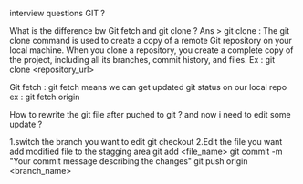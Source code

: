 interview questions GIT ?

What is the difference bw Git fetch and git clone ?
Ans > 
git clone : The git clone command is used to create a copy of a remote Git repository on your local machine. When you clone a repository, you create a complete copy of the project, including all its branches, commit history, and files.
Ex : git clone <repository_url>

Git fetch : git fetch means we can get updated git status on our local repo
ex : git fetch origin

How to rewrite the git file after puched to git ? and now i need to edit some update ?

1.switch the branch you want to edit 
 git checkout <branch name >
2.Edit the file you want 
add modified file to the stagging area 
git add <file_name>
git commit -m "Your commit message describing the changes"
git push origin <branch_name>

